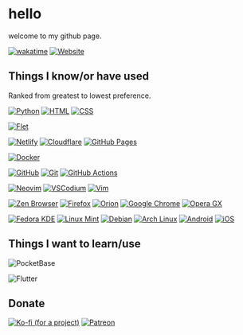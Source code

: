 # hello
welcome to my github page.

[![wakatime](https://wakatime.com/badge/user/6cf55f37-3a94-4bd7-9c21-e0334f3b590c.svg)](https://wakatime.com/@6cf55f37-3a94-4bd7-9c21-e0334f3b590c)
[![Website](https://img.shields.io/website-up-down-green-red/http/shields.io.svg)](https://stainlesteel.github.io/index.html)
<!--
![my GitHub stats](https://github-readme-stats.vercel.app/api?username=stainlesteel&show_icons=true&theme=vue-dark)
-->
## Things I know/or have used
Ranked from greatest to lowest preference.

[![Python](https://img.shields.io/badge/Python-3776AB?logo=python&logoColor=fff)](https://www.python.org)
[![HTML](https://img.shields.io/badge/HTML-%23E34F26.svg?logo=html5&logoColor=white)](https://html.spec.whatwg.org/)
[![CSS](https://img.shields.io/badge/CSS-639?logo=css&logoColor=fff)](https://www.w3.org/TR/css/)

[![Flet](https://img.shields.io/badge/Flet-e30b5c?logo=flutter&logoColor=fff)](https://www.flet.dev)

[![Netlify](https://img.shields.io/badge/Netlify-%23000000.svg?logo=netlify&logoColor=#00C7B7)](https://www.netlify.com/)
[![Cloudflare](https://img.shields.io/badge/Cloudflare-F38020?logo=Cloudflare&logoColor=white)](https://www.cloudflare.com/en-ca/)
[![GitHub Pages](https://img.shields.io/badge/GitHub%20Pages-121013?logo=github&logoColor=white)](https://docs.github.com/en/pages)

[![Docker](https://img.shields.io/badge/Docker-2496ED?logo=docker&logoColor=fff)](https://www.docker.com/)

[![GitHub](https://img.shields.io/badge/GitHub-%23121011.svg?logo=github&logoColor=white)](https://www.github.com)
[![Git](https://img.shields.io/badge/Git-F05032?logo=git&logoColor=fff)](https://git-scm.com/)
[![GitHub Actions](https://img.shields.io/badge/GitHub_Actions-2088FF?logo=github-actions&logoColor=white)](https://docs.github.com/en/actions)

[![Neovim](https://img.shields.io/badge/Neovim-57A143?logo=neovim&logoColor=fff)](https://neovim.io/)
[![VSCodium](https://img.shields.io/badge/VSCodium-2F80ED?logo=vscodium&logoColor=fff)](https://vscodium.com/)
[![Vim](https://img.shields.io/badge/Vim-%2311AB00.svg?logo=vim&logoColor=white)](https://www.vim.org/)

[![Zen Browser](https://img.shields.io/badge/Zen%20Browser-F76F53?logo=zenbrowser&logoColor=fff)](https://zen-browser.app/)
[![Firefox](https://img.shields.io/badge/Firefox-FF7139?logo=Firefox&logoColor=white)](https://www.firefox.com/en-CA/)
[![Orion](https://img.shields.io/badge/Orion-006CFF?logo=safari&logoColor=fff)](https://kagi.com/orion/)
[![Google Chrome](https://img.shields.io/badge/Chromium-4285F4?logo=GoogleChrome&logoColor=white)](https://www.google.com/chrome/#fast)
[![Opera GX](https://img.shields.io/badge/Opera%20GX-EE2950?logo=operagx&logoColor=fff)](https://www.opera.com/gx)

[![Fedora KDE](https://img.shields.io/badge/Fedora‎_KDE-51A2DA?logo=fedora&logoColor=fff)](https://fedoraproject.org/kde/)
[![Linux Mint](https://img.shields.io/badge/Linux%20Mint-87CF3E?logo=linuxmint&logoColor=fff)](https://linuxmint.com/)
[![Debian](https://img.shields.io/badge/Debian-A81D33?logo=debian&logoColor=fff)](https://www.debian.org/)
[![Arch Linux](https://img.shields.io/badge/Arch%20Linux-1793D1?logo=arch-linux&logoColor=fff)](#)
[![Android](https://img.shields.io/badge/Android-3DDC84?logo=android&logoColor=white)](#)
[![iOS](https://img.shields.io/badge/iOS-000000?&logo=apple&logoColor=white)](https://www.apple.com/ios/)
## Things I want to learn/use
![PocketBase](https://img.shields.io/badge/Pocketbase-%23b8dbe4.svg?logo=Pocketbase&logoColor=black)

![Flutter](https://img.shields.io/badge/Flutter-%2302569B.svg?logo=Flutter&logoColor=white)
## Donate

[![Ko-fi (for a project)](https://img.shields.io/badge/Ko--fi_[for_a_project]-FF5E5B?logo=ko-fi&logoColor=white)](https://ko-fi.com/stainlesssteel)
[![Patreon](https://img.shields.io/badge/Patreon-F96854?logo=patreon&logoColor=white)](https://www.patreon.com/c/stainlesteel)
